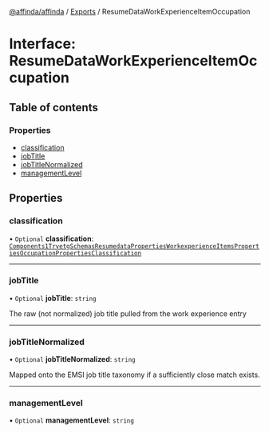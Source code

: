 [@affinda/affinda](../README.md) / [Exports](../modules.md) / ResumeDataWorkExperienceItemOccupation

# Interface: ResumeDataWorkExperienceItemOccupation

## Table of contents

### Properties

- [classification](ResumeDataWorkExperienceItemOccupation.md#classification)
- [jobTitle](ResumeDataWorkExperienceItemOccupation.md#jobtitle)
- [jobTitleNormalized](ResumeDataWorkExperienceItemOccupation.md#jobtitlenormalized)
- [managementLevel](ResumeDataWorkExperienceItemOccupation.md#managementlevel)

## Properties

### classification

• `Optional` **classification**: [`Components1TryetgSchemasResumedataPropertiesWorkexperienceItemsPropertiesOccupationPropertiesClassification`](Components1TryetgSchemasResumedataPropertiesWorkexperienceItemsPropertiesOccupationPropertiesClassification.md)

___

### jobTitle

• `Optional` **jobTitle**: `string`

The raw (not normalized) job title pulled from the work experience entry

___

### jobTitleNormalized

• `Optional` **jobTitleNormalized**: `string`

Mapped onto the EMSI job title taxonomy if a sufficiently close match exists.

___

### managementLevel

• `Optional` **managementLevel**: `string`
